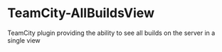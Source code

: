 TeamCity-AllBuildsView
======================

TeamCity plugin providing the ability to see all builds on the server in a single view
